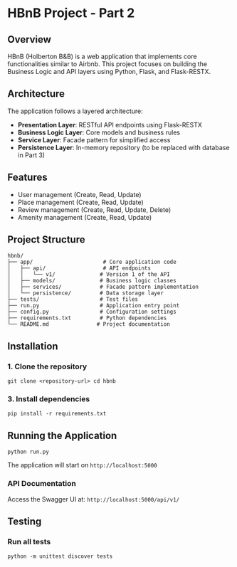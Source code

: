 # HBnB Project - Part 2

## Overview
HBnB (Holberton B&B) is a web application that implements core functionalities similar to Airbnb. This project focuses on building the Business Logic and API layers using Python, Flask, and Flask-RESTX.

## Architecture

The application follows a layered architecture:
- **Presentation Layer**: RESTful API endpoints using Flask-RESTX
- **Business Logic Layer**: Core models and business rules
- **Service Layer**: Facade pattern for simplified access
- **Persistence Layer**: In-memory repository (to be replaced with database in Part 3)

## Features
- User management (Create, Read, Update)
- Place management (Create, Read, Update)
- Review management (Create, Read, Update, Delete)
- Amenity management (Create, Read, Update)

## Project Structure
```
hbnb/
├── app/                      # Core application code
│   ├── api/                  # API endpoints
│   │   └── v1/              # Version 1 of the API
│   ├── models/              # Business logic classes
│   ├── services/            # Facade pattern implementation
│   └── persistence/         # Data storage layer
├── tests/                   # Test files
├── run.py                   # Application entry point
├── config.py                # Configuration settings
├── requirements.txt         # Python dependencies
└── README.md               # Project documentation
```

## Installation

### 1. Clone the repository
`git clone <repository-url>
cd hbnb
`

### 3. Install dependencies
`pip install -r requirements.txt`

## Running the Application
`python run.py`

The application will start on `http://localhost:5000`

### API Documentation
Access the Swagger UI at: `http://localhost:5000/api/v1/`

## Testing

### Run all tests
`python -m unittest discover tests`

